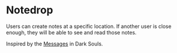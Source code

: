 # Notedrop

Users can create notes at a specific location. If another user is close enough, they will be able to see and read those notes.

Inspired by the [Messages](http://darksouls.wikia.com/wiki/Messages) in Dark Souls.
